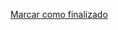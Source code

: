 <a onclick="test()" href="https://fx-learning.mgait.services:8443/finish/scripting-loops" target="_parent" class="btn primary-btn">Marcar como finalizado</a>
